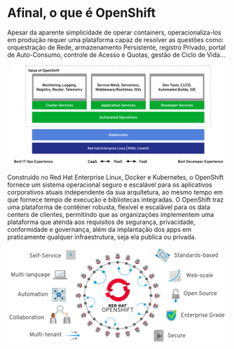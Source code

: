 
# Afinal, o que é OpenShift

Apesar da aparente simplicidade de operar containers, operacionaliza-los em produção requer uma plataforma capaz de resolver as questões como: orquestração de Rede, armazenamento Persistente, registro Privado, portal de Auto-Consumo, controle de Acesso e Quotas, gestão de Ciclo de Vida...

![Arquitetura e Componentes](resources/images/openshift2.png)

Construído no Red Hat Enterprise Linux, Docker e Kubernetes, o OpenShift fornece um sistema operacional seguro e escalável para os aplicativos corporativos atuais independente da sua arquitetura, ao mesmo tempo em que fornece tempo de execução e bibliotecas integradas. O OpenShift traz uma plataforma de contêiner robusta, flexível e escalável para os data centers de clientes, permitindo que as organizações implementem uma plataforma que atenda aos requisitos de segurança, privacidade, conformidade e governança, além da implantação dos apps em praticamente qualquer infraestrutura, seja ela publica ou privada.

![Arquitetura e Componentes](resources/images/openshift.png)
